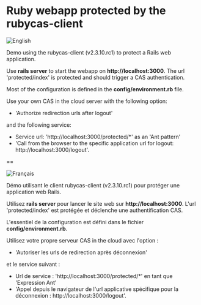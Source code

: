 Ruby webapp protected by the rubycas-client
==

![English](https://www.casinthecloud.com/img/other/flag_en.png)

Demo using the rubycas-client (v2.3.10.rc1) to protect a Rails web application.

Use **rails server** to start the webapp on **http://localhost:3000**. The url 'protected/index' is protected and should trigger a CAS authentication.

Most of the configuration is defined in the **config/environment.rb** file.

Use your own CAS in the cloud server with the following option:

- 'Authorize redirection urls after logout'

and the following service:

- Service url: 'http://localhost:3000/protected/*' as an 'Ant pattern'
- 'Call from the browser to the specific application url for logout: http://localhost:3000/logout'.

==

![Français](https://www.casinthecloud.com/img/other/flag_fr.png)

Démo utilisant le client rubycas-client (v2.3.10.rc1) pour protéger une application web Rails.

Utilisez **rails server** pour lancer le site web sur **http://localhost:3000**. L'url 'protected/index' est protégée et déclenche une authentification CAS.

L'essentiel de la configuration est défini dans le fichier **config/environment.rb**.

Utilisez votre propre serveur CAS in the cloud avec l'option :

- 'Autoriser les urls de redirection après déconnexion'

et le service suivant :

- Url de service : 'http://localhost:3000/protected/*' en tant que 'Expression Ant'
- 'Appel depuis le navigateur de l'url applicative spécifique pour la déconnexion : http://localhost:3000/logout'.
